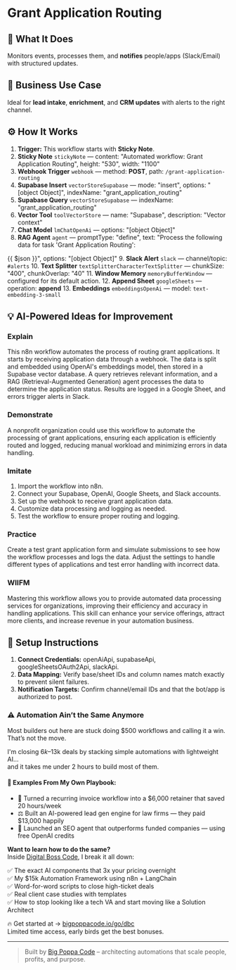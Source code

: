 # Grant Application Routing
  ## 🚀 What It Does
  Monitors events, processes them, and **notifies** people/apps (Slack/Email) with structured updates.
  
  ## 💼 Business Use Case
  Ideal for **lead intake**, **enrichment**, and **CRM updates** with alerts to the right channel.
  
  ## ⚙️ How It Works
  1. **Trigger:** This workflow starts with **Sticky Note**.
  2. **Sticky Note** `stickyNote` — content: "Automated workflow: Grant Application Routing", height: "530", width: "1100"
3. **Webhook Trigger** `webhook` — method: **POST**, path: `/grant-application-routing`
4. **Supabase Insert** `vectorStoreSupabase` — mode: "insert", options: "[object Object]", indexName: "grant_application_routing"
5. **Supabase Query** `vectorStoreSupabase` — indexName: "grant_application_routing"
6. **Vector Tool** `toolVectorStore` — name: "Supabase", description: "Vector context"
7. **Chat Model** `lmChatOpenAi` — options: "[object Object]"
8. **RAG Agent** `agent` — promptType: "define", text: "Process the following data for task 'Grant Application Routing':

{{ $json }}", options: "[object Object]"
9. **Slack Alert** `slack` — channel/topic: `#alerts`
10. **Text Splitter** `textSplitterCharacterTextSplitter` — chunkSize: "400", chunkOverlap: "40"
11. **Window Memory** `memoryBufferWindow` — configured for its default action.
12. **Append Sheet** `googleSheets` — operation: **append**
13. **Embeddings** `embeddingsOpenAi` — model: `text-embedding-3-small`
  
  ## 💡 AI-Powered Ideas for Improvement
  ### Explain
This n8n workflow automates the process of routing grant applications. It starts by receiving application data through a webhook. The data is split and embedded using OpenAI's embeddings model, then stored in a Supabase vector database. A query retrieves relevant information, and a RAG (Retrieval-Augmented Generation) agent processes the data to determine the application status. Results are logged in a Google Sheet, and errors trigger alerts in Slack.

### Demonstrate
A nonprofit organization could use this workflow to automate the processing of grant applications, ensuring each application is efficiently routed and logged, reducing manual workload and minimizing errors in data handling.

### Imitate
1. Import the workflow into n8n.
2. Connect your Supabase, OpenAI, Google Sheets, and Slack accounts.
3. Set up the webhook to receive grant application data.
4. Customize data processing and logging as needed.
5. Test the workflow to ensure proper routing and logging.

### Practice
Create a test grant application form and simulate submissions to see how the workflow processes and logs the data. Adjust the settings to handle different types of applications and test error handling with incorrect data.

### WIIFM
Mastering this workflow allows you to provide automated data processing services for organizations, improving their efficiency and accuracy in handling applications. This skill can enhance your service offerings, attract more clients, and increase revenue in your automation business.
  
  ## 🔧 Setup Instructions
  1. **Connect Credentials:** openAiApi, supabaseApi, googleSheetsOAuth2Api, slackApi.
2. **Data Mapping:** Verify base/sheet IDs and column names match exactly to prevent silent failures.
3. **Notification Targets:** Confirm channel/email IDs and that the bot/app is authorized to post.
  
### ⚠️ Automation Ain’t the Same Anymore

Most builders out here are stuck doing $500 workflows and calling it a win.  
That’s not the move.  

I'm closing $6k–$13k deals by stacking simple automations with lightweight AI...  
and it takes me under 2 hours to build most of them.

#### 🧠 Examples From My Own Playbook:
- 🔁 Turned a recurring invoice workflow into a $6,000 retainer that saved 20 hours/week  
- ⚖️ Built an AI-powered lead gen engine for law firms — they paid $13,000 happily  
- 🚀 Launched an SEO agent that outperforms funded companies — using free OpenAI credits  

**Want to learn how to do the same?**  
Inside [Digital Boss Code](https://bigpoppacode.io/go/dbc), I break it all down:

✅ The exact AI components that 3x your pricing overnight  
✅ My $15k Automation Framework using n8n + LangChain  
✅ Word-for-word scripts to close high-ticket deals  
✅ Real client case studies with templates  
✅ How to stop looking like a tech VA and start moving like a Solution Architect  

🔥 Get started at → [bigpoppacode.io/go/dbc](https://bigpoppacode.io/go/dbc)  
Limited time access, early birds get the best bonuses.

---
> Built by [Big Poppa Code](https://bigpoppacode.io) – architecting automations that scale people, profits, and purpose.
  